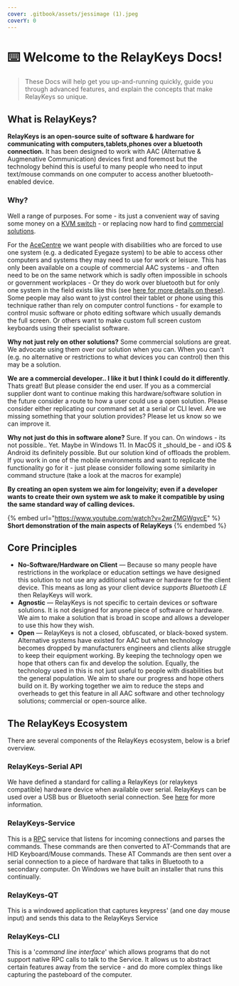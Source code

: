 ```yaml
---
cover: .gitbook/assets/jessimage (1).jpeg
coverY: 0
---
```


# ⌨️ Welcome to the RelayKeys Docs!

> These Docs will help get you up-and-running quickly, guide you through advanced features, and explain the concepts that make RelayKeys so unique.

## What is RelayKeys?

**RelayKeys is an open-source suite of software & hardware for communicating with computers,tablets,phones over a bluetooth connection.** It has been designed to work with AAC (Alternative & Augmenative Communication) devices first and foremost but the technology behind this is useful to many people who need to input text/mouse commands on one computer to access another bluetooth-enabled device.

### Why?

Well a range of purposes. For some - its just a convenient way of saving some money on a [KVM switch](https://en.wikipedia.org/wiki/KVM\_switch) - or replacing now hard to find [commercial solutions](https://docs.acecentre.org.uk/products/v/relaykeys/developers/other-projects).

For the [AceCentre](http://acecentre.org.uk/) we want people with disabilities who are forced to use one system (e.g. a dedicated Eyegaze system) to be able to access other computers and systems they may need to use for work or leisure. This has only been available on a couple of commercial AAC systems - and often need to be on the same network which is sadly often impossible in schools or government workplaces - Or they do work over bluetooth but for only one system in the field exists like this (see [here for more details on these](https://docs.acecentre.org.uk/products/v/relaykeys/developers/other-projects#aac-projects)). Some people may also want to jyst control their tablet or phone using this technique rather than rely on computer control functions - for example to control music software or photo editing software which usually demands the full screen. Or others want to make custom full screen custom keyboards using their specialist software.

**Why not just rely on other solutions?** Some commercial solutions are great. We advocate using them over our solution when you can. When you can't (e.g. no alternative or restrictions to what devices you can control) then this may be a solution.

**We are a commercial developer.. I like it but I think I could do it differently**. Thats great! But please consider the end user. If you as a commercial supplier dont want to continue making this hardware/software solution in the future consider a route to how a user could use a open solution. Please consider either replicating our command set at a serial or CLI level. Are we missing something that your solution provides? Please let us know so we can improve it.

**Why not just do this in software alone?** Sure. If you can. On windows - its not possible.. Yet. Maybe in Windows 11. In MacOS it _should_be - and iOS & Android its definitely possible. But our solution kind of offloads the problem. If you work in one of the mobile environments and want to replicate the functionality go for it - just please consider following some similarity in command structure (take a look at the macros for example)

**By creating an open system we aim for longeivity; even if a developer wants to create their own system we ask to make it compatible by using the same standard way of calling devices.**

{% embed url="https://www.youtube.com/watch?v=2wrZMGWgvcE" %}
**Short demonstration of the main aspects of RelayKeys**
{% endembed %}

## Core Principles

* **No-Software/Hardware on Client** — Because so many people have restrictions in the workplace or education settings we have designed this solution to not use any additional software or hardware for the client device. This means as long as your client device _supports Bluetooth LE_ then RelayKeys will work.
* **Agnostic** — RelayKeys is not specific to certain devices or software solutions. It is not designed for anyone piece of software or hardware. We aim to make a solution that is broad in scope and allows a developer to use this how they wish.
* **Open** — RelayKeys is not a closed, obfuscated, or black-boxed system. Alternative systems have existed for AAC but when technology becomes dropped by manufacturers engineers and clients alike struggle to keep their equipment working. By keeping the technology open we hope that others can fix and develop the solution. Equally, the technology used in this is not just useful to people with disabilities but the general population. We aim to share our progress and hope others build on it. By working together we aim to reduce the steps and overheads to get this feature in all AAC software and other technology solutions; commercial or open-source alike.

## The RelayKeys Ecosystem

There are several components of the RelayKeys ecosystem, below is a brief overview.

### RelayKeys-Serial API

We have defined a standard for calling a RelayKeys (or relaykeys compatible) hardware device when available over serial. RelayKeys can be used over a USB bus or Bluetooth serial connection. See [here](developers/relaykeys-serial.md) for more information.

### RelayKeys-Service

This is a [RPC](https://en.wikipedia.org/wiki/Remote\_procedure\_call) service that listens for incoming connections and parses the commands. These commands are then converted to AT-Commands that are HID Keyboard/Mouse commands. These AT Commands are then sent over a serial connection to a piece of hardware that talks in Bluetooth to a secondary computer. On Windows we have built an installer that runs this continually.

### RelayKeys-QT

This is a windowed application that captures keypress' (and one day mouse input) and sends this data to the RelayKeys Service

### RelayKeys-CLI

This is a '_command line interface_' which allows programs that do not support native RPC calls to talk to the Service. It allows us to abstract certain features away from the service - and do more complex things like capturing the pasteboard of the computer.

